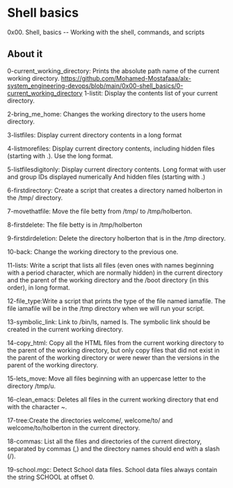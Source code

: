 # Shell basics 
0x00. Shell, basics -- Working with the shell, commands, and scripts

## About it
0-current_working_directory: Prints the absolute path name of the current working directory.
https://github.com/Mohamed-Mostafaaa/alx-system_engineering-devops/blob/main/0x00-shell_basics/0-current_working_directory 
1-listit: Display the contents list of your current directory.

2-bring_me_home: Changes the working directory to the users home directory.

3-listfiles: Display current directory contents in a long format

4-listmorefiles: Display current directory contents, including hidden files (starting with .). Use the long format.

5-listfilesdigitonly: Display current directory contents.
Long format with user and group IDs displayed numerically And hidden files (starting with .)

6-firstdirectory: Create a script that creates a directory named holberton in the /tmp/ directory.

7-movethatfile: Move the file betty from /tmp/ to /tmp/holberton.

8-firstdelete: The file betty is in /tmp/holberton

9-firstdirdeletion: Delete the directory holberton that is in the /tmp directory.

10-back: Change the working directory to the previous one.

11-lists: Write a script that lists all files (even ones with names beginning with a period character, which are normally hidden) in the current directory and the parent of the working directory and the /boot directory (in this order), in long format.

12-file_type:Write a script that prints the type of the file named iamafile. The file iamafile will be in the /tmp directory when we will run your script.

13-symbolic_link: Link to /bin/ls, named ls. The symbolic link should be created in the current working directory.

14-copy_html: Copy all the HTML files from the current working directory to the parent of the working directory, but only copy files that did not exist in the parent of the working directory or were newer than the versions in the parent of the working directory.

15-lets_move: Move all files beginning with an uppercase letter to the directory /tmp/u.

16-clean_emacs: Deletes all files in the current working directory that end with the character ~.

17-tree:Create the directories welcome/, welcome/to/ and welcome/to/holberton in the current directory.

18-commas: List all the files and directories of the current directory, separated by commas (,) and the directory names should end with a slash (/).

19-school.mgc: Detect School data files. School data files always contain the string SCHOOL at offset 0.
